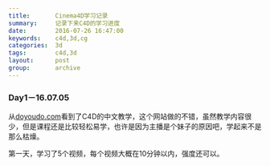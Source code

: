 ```yaml
---
title:       Cinema4D学习记录
summary:     记录下来C4D的学习进度
date:        2016-07-26 16:47:00
keywords:    c4d,3d,cg
categories:  3d
tags:        c4d,3d
layout:      post
group:       archive
---
```


### Day1－16.07.05

从[doyoudo.com][1]看到了C4D的中文教学，这个网站做的不错，虽然教学内容很少，但是课程还是比较轻松易学，也许是因为主播是个妹子的原因吧，学起来不是那么枯燥。

第一天，学习了5个视频，每个视频大概在10分钟以内，强度还可以。

[1]:	http://www.doyoudo.com "doyoudo.com"